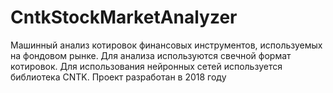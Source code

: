 # CntkStockMarketAnalyzer
Машинный анализ котировок финансовых инструментов, используемых на фондовом рынке. 
Для анализа используются свечной формат котировок. 
Для использования нейронных сетей используется библиотека CNTK.
Проект разработан в 2018 году
